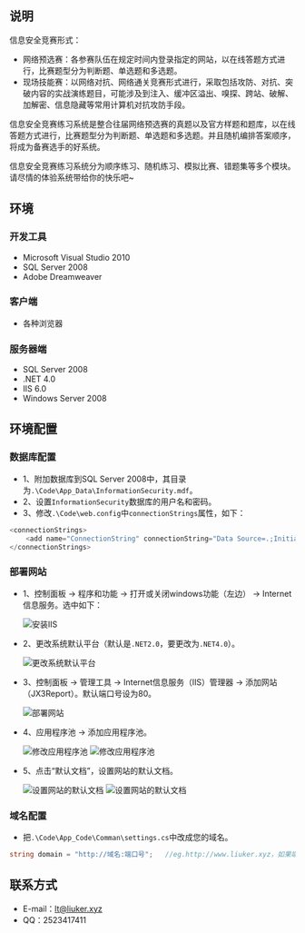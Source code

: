 说明
----

信息安全竞赛形式：
  * 网络预选赛：各参赛队伍在规定时间内登录指定的网站，以在线答题方式进行，比赛题型分为判断题、单选题和多选题。
  * 现场技能赛：以网络对抗、网络通关竞赛形式进行，采取包括攻防、对抗、突破内容的实战演练题目，可能涉及到注入、缓冲区溢出、嗅探、跨站、破解、加解密、信息隐藏等常用计算机对抗攻防手段。
 
信息安全竞赛练习系统是整合往届网络预选赛的真题以及官方样题和题库，以在线答题方式进行，比赛题型分为判断题、单选题和多选题。并且随机编排答案顺序，将成为备赛选手的好系统。
 
信息安全竞赛练习系统分为顺序练习、随机练习、模拟比赛、错题集等多个模块。请尽情的体验系统带给你的快乐吧~

环境
----

### 开发工具
  * Microsoft Visual Studio 2010
  * SQL Server 2008  
  * Adobe Dreamweaver

### 客户端
  * 各种浏览器
  
### 服务器端
  * SQL Server 2008
  * .NET 4.0
  * IIS 6.0
  * Windows Server 2008

环境配置
--------

### 数据库配置
  * 1、附加数据库到SQL Server 2008中，其目录为`.\Code\App_Data\InformationSecurity.mdf`。
  * 2、设置`InformationSecurity`数据库的用户名和密码。
  * 3、修改`.\Code\web.config`中`connectionStrings`属性，如下：

```C#
<connectionStrings>
	<add name="ConnectionString" connectionString="Data Source=.;Initial Catalog=InformationSecurity;Persist Security Info=True;User ID=数据库用户名;Password=数据库密码" providerName="System.Data.SqlClient" />
</connectionStrings>
```

### 部署网站
  * 1、控制面板 -> 程序和功能 -> 打开或关闭windows功能（左边） -> Internet信息服务。选中如下：

    ![安装IIS](README/01.png)

  * 2、更改系统默认平台（默认是`.NET2.0`，要更改为`.NET4.0`）。

    ![更改系统默认平台](README/02.png)

  * 3、控制面板 -> 管理工具 -> Internet信息服务（IIS）管理器 -> 添加网站（JX3Report）。默认端口号设为80。
  
    ![部署网站](README/03.png)

  * 4、应用程序池 -> 添加应用程序池。
  
    ![修改应用程序池](README/04.png)
    ![修改应用程序池](README/05.png)

  * 5、点击“默认文档”，设置网站的默认文档。
  
    ![设置网站的默认文档](README/06.png)
    ![设置网站的默认文档](README/07.png)


### 域名配置
  * 把`.\Code\App_Code\Comman\settings.cs`中改成您的域名。

```C#
string domain = "http://域名:端口号";   //eg.http://www.liuker.xyz，如果端口号是80则可以不用加端口号。
```

联系方式
--------

  * E-mail：lt@liuker.xyz
  * QQ：2523417411
